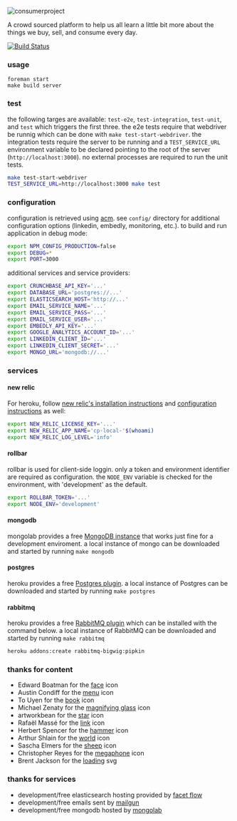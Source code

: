 ![consumerproject](http://i.imgur.com/iLlaWxJ.png)

A crowd sourced platform to help us all learn a little bit more about the
things we buy, sell, and consume every day.

[![Build Status](https://travis-ci.org/consumr-project/cp.svg)](https://travis-ci.org/consumr-project/cp)

### usage

```
foreman start
make build server
```

### test

the following targes are available: `test-e2e`, `test-integration`,
`test-unit`, and `test` which triggers the first three.  the e2e tests require
that webdriver be runnig which can be done with `make test-start-webdriver`.
the integration tests require the server to be running and a `TEST_SERVICE_URL`
environment variable to be declared pointing to the root of the server
(`http://localhost:3000`). no external processes are required to run the unit
tests.

```bash
make test-start-webdriver
TEST_SERVICE_URL=http://localhost:3000 make test
```

### configuration

configuration is retrieved using [acm](https://www.npmjs.com/package/acm). see
`config/` directory for additional configuration options (linkedin, embedly,
monitoring, etc.). to build and run application in debug mode:

```bash
export NPM_CONFIG_PRODUCTION=false
export DEBUG=*
export PORT=3000
```

additional services and service providers:

```bash
export CRUNCHBASE_API_KEY='...'
export DATABASE_URL='postgres://...'
export ELASTICSEARCH_HOST='http://...'
export EMAIL_SERVICE_NAME='...'
export EMAIL_SERVICE_PASS='...'
export EMAIL_SERVICE_USER='...'
export EMBEDLY_API_KEY='...'
export GOOGLE_ANALYTICS_ACCOUNT_ID='...'
export LINKEDIN_CLIENT_ID='...'
export LINKEDIN_CLIENT_SECRET='...'
export MONGO_URL='mongodb://...'
```

### services

#### new relic

For heroku, follow
[new relic's installation instructions](https://elements.heroku.com/addons/newrelic#wayne)
and [configuration instructions](https://docs.newrelic.com/docs/agents/nodejs-agent/installation-configuration/nodejs-agent-configuration#environment-variable-overrides)
as well:

```bash
export NEW_RELIC_LICENSE_KEY='...'
export NEW_RELIC_APP_NAME='cp-local-'$(whoami)
export NEW_RELIC_LOG_LEVEL='info'
```

#### rollbar

rollbar is used for client-side loggin. only a token and environment identifier
are required as configuration. the `NODE_ENV` variable is checked for the
environment, with 'development' as the default.

```bash
export ROLLBAR_TOKEN='...'
export NODE_ENV='development'
```
#### mongodb

mongolab provides a free [MongoDB instance](https://mongolab.com/) that works
just fine for a development enviroment. a local instance of mongo can be
downloaded and started by running `make mongodb`

#### postgres

heroku provides a free
[Postgres plugin](https://elements.heroku.com/addons/heroku-postgresql). a
local instance of Postgres can be downloaded and started by running
`make postgres`

#### rabbitmq

heroku provides a free [RabbitMQ
plugin](https://elements.heroku.com/addons/rabbitmq-bigwig) which can be
installed with the command below. a local instance of RabbitMQ can be
downloaded and started by running `make rabbitmq`

```bash
heroku addons:create rabbitmq-bigwig:pipkin
```

### thanks for content

* Edward Boatman for the [face](https://thenounproject.com/search/?q=face&i=67226) icon
* Austin Condiff for the [menu](https://thenounproject.com/search/?q=hamburger&i=70916) icon
* To Uyen for the [book](https://thenounproject.com/search/?q=book&i=249760) icon
* Michael Zenaty for the [magnifying glass](https://thenounproject.com/search/?q=search&i=21796) icon
* artworkbean for the [star](https://thenounproject.com/search/?q=star&i=101463) icon
* Rafaël Massé for the [link](https://thenounproject.com/search/?q=link&i=49479) icon
* Herbert Spencer for the [hammer](https://thenounproject.com/search/?q=hammer&i=333481) icon
* Arthur Shlain for the [world](https://thenounproject.com/search/?q=world&i=292103) icon
* Sascha Elmers for the [sheep](https://thenounproject.com/search/?q=sheep&i=99202) icon
* Christopher Reyes for the [megaphone](https://thenounproject.com/search/?q=megaphone&i=11770) icon
* Brent Jackson for the [loading](http://jxnblk.com/loading/) svg

### thanks for services

* development/free elasticsearch hosting provided by [facet flow](https://facetflow.com/)
* development/free emails sent by [mailgun](http://www.mailgun.com/)
* development/free mongodb hosted by [mongolab](https://mongolab.com/)

